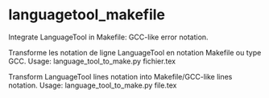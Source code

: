 # languagetool_makefile
Integrate LanguageTool in Makefile: GCC-like error notation.

Transforme les notation de ligne LanguageTool en notation Makefile ou type GCC.
Usage: language_tool_to_make.py fichier.tex

Transform LanguageTool lines notation into Makefile/GCC-like lines notation.
Usage: language_tool_to_make.py file.tex
